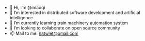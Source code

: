 - 👋 Hi, I’m @imaoqi
- 👀 I’m interested in distributed software development and artificial intelligence
- 🌱 I’m currently learning train machinery automation system
- 💞️ I’m looking to collaborate on open source community
- 📫 Mail to me: hatwlet@gmail.com

<!---
imaoqi/imaoqi is a ✨ special ✨ repository because its `README.md` (this file) appears on your GitHub profile.
You can click the Preview link to take a look at your changes.
--->
